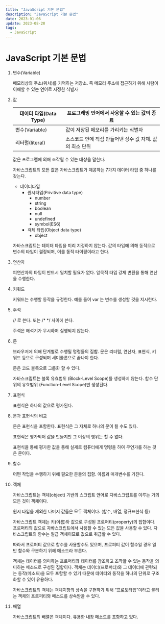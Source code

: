```yaml
---
title: "JavaScript 기본 문법"
description: "JavaScript 기본 문법"
date: 2023-01-06
update: 2023-08-20
tags:
  - JavaScript
---
```

# JavaScript 기본 문법

1. 변수(Variable)
    
    메모리상의 주소(위치)를 기억하는 저장소. 즉 메모리 주소에 접근하기 위해 사람이 이해할 수 있는 언어로 지정한 식별자
    
2. 값
    
    
    | 데이터 타입(Data Type) | 프로그래밍 언어에서 사용할 수 있는 값의 종료 |
    | --- | --- |
    | 변수(Variable) | 값이 저장된 메모리를 가리키는 식별자 |
    | 리터럴(literal) | 소스코드 안에 직접 만들어낸 상수 값 자체. 값의 최소 단위 |
    
    값은 프로그램에 의해 조작될 수 있는 대상을 말한다. 
    
    자바스크립트의 모든 값은 자바스크립트가 제공하는 7가지 데이터 타입 중 하나를 갖는다. 
    
    - 데이터타입
        - 원시타입(Privitive data type)
            - number
            - string
            - boolean
            - null
            - undefined
            - symbol(ES6)
        - 객체 타입(Object data type)
            - object
    
    자바스크립트는 데이터 타입을 미리 지정하지 않는다. 값의 타입에 의해 동적으로 변수의 타입이 결정되며, 이를 동적 타이핑이라고 한다. 
    
3. 연산자
    
    피연산자의 타입이 반드시 일치할 필요가 없다. 암묵적 타입 강제 변환을 통해 연산을 수행한다. 
    
4. 키워드
    
    키워드는 수행할 동작을 규정한다. 예를 들어 var 는 변수를 생성할 것을 지시한다. 
    
5. 주석
    
    // 로 쓴다. 또는 /* */ 사이에 쓴다. 
    
    주석은 해석기가 무시하며 실행되지 않는다. 
    
6. 문
    
    브라우저에 의해 단계별로 수행될 명령들의 집합. 문은 리터럴, 연산자, 표현식, 키워드 등으로 구성되며 세미콜론으로 끝나야 한다. 
    
    문은 코드 블록으로 그룹화 할 수 있다. 
    
    자바스크립트는 블록 유효범위 (Block-Level Scope)를 생성하지 않는다. 함수 단위의 유효범위 (Function-Level Scope)만 생성된다.
    
7. 표현식
    
    표현식은 하나의 값으로 평가된다.
    
8. 문과 표현식의 비교
    
    문은 표현식을 포함한다. 표현식은 그 자체로 하나의 문이 될 수도 있다. 
    
    표현식은 평가되어 값을 만들지만 그 이상의 행위는 할 수 없다. 
    
    표현식을 통해 평가한 값을 통해 실제로 컴퓨터에게 명령을 하여 무언가를 하는 것은 문이다.
    
9. 함수
    
    어떤 작업을 수행하기 위해 필요한 문들의 집함. 이름과 매개변수를 가진다. 
    
10. 객체
    
    자바스크립트는 객체(object) 기반의 스크립트 언어로 자바스크립트를 이루는 거의 모든 것이 객체이다. 
    
    원시 타입을 제외한 나머지 값들은 모두 객체이다. (함수, 배열, 정규표현식 등)
    
    자바스크립트 객체는 키(이름)와 값으로 구성된 프로퍼티(property)의 집합이다. 프로퍼티의 값으로 자바스크립트에서 사용할 수 있는 모든 값을 사용할 수 있다. 자바스크립트의 함수는 일급 객체이므로 값으로 취급할 수 있다. 
    
    따라서 프로퍼티 값으로 함수를 사용할수도 있으며, 프로퍼티 값이 함수일 경우 일반 함수와 구분하기 위헤 메소드라 부른다. 
    
    객체는 데이터를 의미하는 프로퍼티와 데이터를 참조하고 조작할 수 있는 동작을 의미하는 메소드로 구성된 집합이다. 객체는 데이터(프로퍼티)와 그 데이터에 관련되는 동작(메소드)을 모두 포함할 수 있기 때문에 데이터와 동작을 하나의 단위로 구조화할 수 있어 유용하다. 
    
    자바스크립트의 객체는 객체지향의 상속을 구현하기 위해 “프로토타입”이라고 불리는 객체의 프로퍼티와 메소드를 상속받을 수 있다. 
    
11. 배열
    
    자바스크립트의 배열은 객체이다. 유용한 내장 메소드를 포함하고 있다.